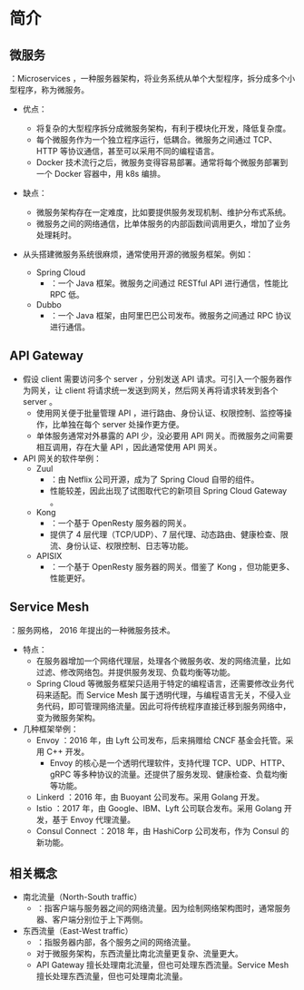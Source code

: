 # 简介

## 微服务

：Microservices ，一种服务器架构，将业务系统从单个大型程序，拆分成多个小型程序，称为微服务。
- 优点：
  - 将复杂的大型程序拆分成微服务架构，有利于模块化开发，降低复杂度。
  - 每个微服务作为一个独立程序运行，低耦合。微服务之间通过 TCP、HTTP 等协议通信，甚至可以采用不同的编程语言。
  - Docker 技术流行之后，微服务变得容易部署。通常将每个微服务部署到一个 Docker 容器中，用 k8s 编排。
- 缺点：
  - 微服务架构存在一定难度，比如要提供服务发现机制、维护分布式系统。
  - 微服务之间的网络通信，比单体服务的内部函数间调用更久，增加了业务处理耗时。

- 从头搭建微服务系统很麻烦，通常使用开源的微服务框架。例如：
  - Spring Cloud
    - ：一个 Java 框架。微服务之间通过 RESTful API 进行通信，性能比 RPC 低。
  - Dubbo
    - ：一个 Java 框架，由阿里巴巴公司发布。微服务之间通过 RPC 协议进行通信。

## API Gateway

- 假设 client 需要访问多个 server ，分别发送 API 请求。可引入一个服务器作为网关，让 client 将请求统一发送到网关，然后网关再将请求转发到各个 server 。
  - 使用网关便于批量管理 API ，进行路由、身份认证、权限控制、监控等操作，比单独在每个 server 处操作更方便。
  - 单体服务通常对外暴露的 API 少，没必要用 API 网关。而微服务之间需要相互调用，存在大量 API ，因此通常使用 API 网关。
- API 网关的软件举例：
  - Zuul
    - ：由 Netflix 公司开源，成为了 Spring Cloud 自带的组件。
    - 性能较差，因此出现了试图取代它的新项目 Spring Cloud Gateway 。
  - Kong
    - ：一个基于 OpenResty 服务器的网关。
    - 提供了 4 层代理（TCP/UDP）、7 层代理、动态路由、健康检查、限流、身份认证、权限控制、日志等功能。
  - APISIX
    - ：一个基于 OpenResty 服务器的网关。借鉴了 Kong ，但功能更多、性能更好。

## Service Mesh

：服务网格， 2016 年提出的一种微服务技术。
- 特点：
  - 在服务器增加一个网络代理层，处理各个微服务收、发的网络流量，比如过滤、修改网络包。并提供服务发现、负载均衡等功能。
  - Spring Cloud 等微服务框架只适用于特定的编程语言，还需要修改业务代码来适配。而 Service Mesh 属于透明代理，与编程语言无关，不侵入业务代码，即可管理网络流量。因此可将传统程序直接迁移到服务网络中，变为微服务架构。
- 几种框架举例：
  - Envoy ：2016 年，由 Lyft 公司发布，后来捐赠给 CNCF 基金会托管。采用 C++ 开发。
    - Envoy 的核心是一个透明代理软件，支持代理 TCP、UDP、HTTP、gRPC 等多种协议的流量。还提供了服务发现、健康检查、负载均衡等功能。
  - Linkerd ：2016 年，由 Buoyant 公司发布。采用 Golang 开发。
  - Istio ：2017 年，由 Google、IBM、Lyft 公司联合发布。采用 Golang 开发，基于 Envoy 代理流量。
  - Consul Connect ：2018 年，由 HashiCorp 公司发布，作为 Consul 的新功能。

## 相关概念

- 南北流量（North-South traffic）
  - ：指客户端与服务器之间的网络流量。因为绘制网络架构图时，通常服务器、客户端分别位于上下两侧。
- 东西流量（East-West traffic）
  - ：指服务器内部，各个服务之间的网络流量。
  - 对于微服务架构，东西流量比南北流量更复杂、流量更大。
  - API Gateway 擅长处理南北流量，但也可处理东西流量。Service Mesh 擅长处理东西流量，但也可处理南北流量。
